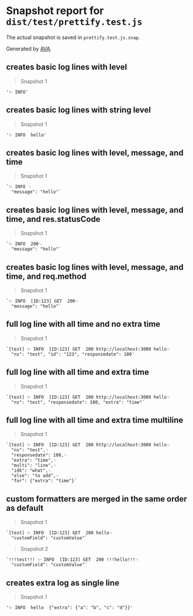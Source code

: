 # Snapshot report for `dist/test/prettify.test.js`

The actual snapshot is saved in `prettify.test.js.snap`.

Generated by [AVA](https://avajs.dev).

## creates basic log lines with level

> Snapshot 1

    '✨ INFO'

## creates basic log lines with string level

> Snapshot 1

    '✨ INFO  hello'

## creates basic log lines with level, message, and time

> Snapshot 1

    `✨ INFO ␊
      "message": "hello"`

## creates basic log lines with level, message, and time, and res.statusCode

> Snapshot 1

    `✨ INFO  200␊
      "message": "hello"`

## creates basic log lines with level, message, and time, and req.method

> Snapshot 1

    `✨ INFO  [ID:123] GET  200␊
      "message": "hello"`

## full log line with all time and no extra time

> Snapshot 1

    `[test] ✨ INFO  [ID:123] GET  200 http://localhost:3000 hello␊
      "ns": "test", "id": "123", "responsedate": 100`

## full log line with all time and extra time

> Snapshot 1

    `[test] ✨ INFO  [ID:123] GET  200 http://localhost:3000 hello␊
      "ns": "test", "responsedate": 100, "extra": "time"`

## full log line with all time and extra time multiline

> Snapshot 1

    `[test] ✨ INFO  [ID:123] GET  200 http://localhost:3000 hello␊
      "ns": "test",␊
      "responsedate": 100,␊
      "extra": "time",␊
      "multi": "line",␊
      "idk": "what",␊
      "else": "to add",␊
      "for": {"extra": "time"}`

## custom formatters are merged in the same order as default

> Snapshot 1

    `[test] ✨ INFO  [ID:123] GET  200 hello␊
      "customField": "customValue"`

> Snapshot 2

    `!!!test!!! ✨ INFO  [ID:123] GET  200 !!!hello!!!␊
      "customField": "customValue"`

## creates extra log as single line

> Snapshot 1

    '✨ INFO  hello  {"extra": {"a": "b", "c": "d"}}'
